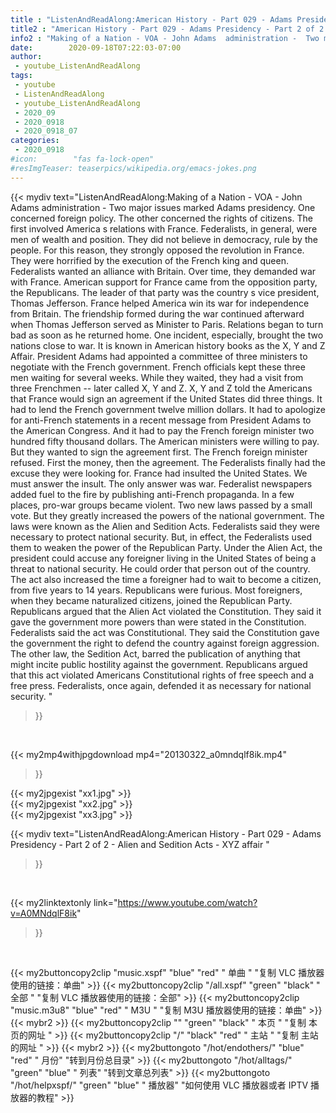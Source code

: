 ```yaml
---
title : "ListenAndReadAlong:American History - Part 029 - Adams Presidency - Part 2 of 2 -  Alien and Sedition Acts - XYZ affair "
title2 : "American History - Part 029 - Adams Presidency - Part 2 of 2 -  Alien and Sedition Acts - XYZ affair "
info2 : "Making of a Nation - VOA - John Adams  administration -  Two major issues marked Adams  presidency. One concerned foreign policy. The other concerned the rights of citizens. The first involved America s relations with France. Federalists, in general, were men of wealth and position. They did not believe in democracy, rule by the people. For this reason, they strongly opposed the revolution in France. They were horrified by the execution of the French king and queen. Federalists wanted an alliance with Britain. Over time, they demanded war with France. American support for France came from the opposition party, the Republicans. The leader of that party was the country s vice president, Thomas Jefferson. France helped America win its war for independence from Britain. The friendship formed during the war continued afterward when Thomas Jefferson served as Minister to Paris. Relations began to turn bad as soon as he returned home. One incident, especially, brought the two nations close to war. It is known in American history books as the  X, Y and Z Affair.   President Adams had appointed a committee of three ministers to negotiate with the French government. French officials kept these three men waiting for several weeks. While they waited, they had a visit from three Frenchmen -- later called X, Y and Z. X, Y and Z told the Americans that France would sign an agreement if the United States did three things. It had to lend the French government twelve million dollars. It had to apologize for anti-French statements in a recent message from President Adams to the American Congress. And it had to pay the French foreign minister two hundred fifty thousand dollars. The American ministers were willing to pay. But they wanted to sign the agreement first. The French foreign minister refused. First the money, then the agreement. The Federalists finally had the excuse they were looking for. France had insulted the United States. We must answer the insult. The only answer was war. Federalist newspapers added fuel to the fire by publishing anti-French propaganda. In a few places, pro-war groups became violent. Two new laws passed by a small vote. But they greatly increased the powers of the national government. The laws were known as the Alien and Sedition Acts. Federalists said they were necessary to protect national security. But, in effect, the Federalists used them to weaken the power of the Republican Party. Under the Alien Act, the president could accuse any foreigner living in the United States of being a threat to national security. He could order that person out of the country. The act also increased the time a foreigner had to wait to become a citizen, from five years to 14 years. Republicans were furious. Most foreigners, when they became naturalized citizens, joined the Republican Party. Republicans argued that the Alien Act violated the Constitution. They said it gave the government more powers than were stated in the Constitution. Federalists said the act was Constitutional. They said the Constitution gave the government the right to defend the country against foreign aggression. The other law, the Sedition Act, barred the publication of anything that might incite public hostility against the government. Republicans argued that this act violated Americans  Constitutional rights of free speech and a free press. Federalists, once again, defended it as necessary for national security. "
date:        2020-09-18T07:22:03-07:00
author:
 - youtube_ListenAndReadAlong
tags:
 - youtube
 - ListenAndReadAlong
 - youtube_ListenAndReadAlong
 - 2020_09
 - 2020_0918
 - 2020_0918_07
categories:
 - 2020_0918
#icon:        "fas fa-lock-open"
#resImgTeaser: teaserpics/wikipedia.org/emacs-jokes.png
---
```


{{< mydiv text="ListenAndReadAlong:Making of a Nation - VOA - John Adams  administration -  Two major issues marked Adams  presidency. One concerned foreign policy. The other concerned the rights of citizens. The first involved America s relations with France. Federalists, in general, were men of wealth and position. They did not believe in democracy, rule by the people. For this reason, they strongly opposed the revolution in France. They were horrified by the execution of the French king and queen. Federalists wanted an alliance with Britain. Over time, they demanded war with France. American support for France came from the opposition party, the Republicans. The leader of that party was the country s vice president, Thomas Jefferson. France helped America win its war for independence from Britain. The friendship formed during the war continued afterward when Thomas Jefferson served as Minister to Paris. Relations began to turn bad as soon as he returned home. One incident, especially, brought the two nations close to war. It is known in American history books as the  X, Y and Z Affair.   President Adams had appointed a committee of three ministers to negotiate with the French government. French officials kept these three men waiting for several weeks. While they waited, they had a visit from three Frenchmen -- later called X, Y and Z. X, Y and Z told the Americans that France would sign an agreement if the United States did three things. It had to lend the French government twelve million dollars. It had to apologize for anti-French statements in a recent message from President Adams to the American Congress. And it had to pay the French foreign minister two hundred fifty thousand dollars. The American ministers were willing to pay. But they wanted to sign the agreement first. The French foreign minister refused. First the money, then the agreement. The Federalists finally had the excuse they were looking for. France had insulted the United States. We must answer the insult. The only answer was war. Federalist newspapers added fuel to the fire by publishing anti-French propaganda. In a few places, pro-war groups became violent. Two new laws passed by a small vote. But they greatly increased the powers of the national government. The laws were known as the Alien and Sedition Acts. Federalists said they were necessary to protect national security. But, in effect, the Federalists used them to weaken the power of the Republican Party. Under the Alien Act, the president could accuse any foreigner living in the United States of being a threat to national security. He could order that person out of the country. The act also increased the time a foreigner had to wait to become a citizen, from five years to 14 years. Republicans were furious. Most foreigners, when they became naturalized citizens, joined the Republican Party. Republicans argued that the Alien Act violated the Constitution. They said it gave the government more powers than were stated in the Constitution. Federalists said the act was Constitutional. They said the Constitution gave the government the right to defend the country against foreign aggression. The other law, the Sedition Act, barred the publication of anything that might incite public hostility against the government. Republicans argued that this act violated Americans  Constitutional rights of free speech and a free press. Federalists, once again, defended it as necessary for national security. "
>}}
<br>


{{< my2mp4withjpgdownload mp4="20130322_a0mndqlf8ik.mp4"
>}}

{{< my2jpgexist "xx1.jpg" >}}<br>
{{< my2jpgexist "xx2.jpg" >}}<br>
{{< my2jpgexist "xx3.jpg" >}}<br>



{{< mydiv text="ListenAndReadAlong:American History - Part 029 - Adams Presidency - Part 2 of 2 -  Alien and Sedition Acts - XYZ affair "
>}}
<br>

{{< my2linktextonly link="https://www.youtube.com/watch?v=A0MNdqlF8ik"
>}}


<br>

{{< my2buttoncopy2clip "music.xspf"        "blue"   "red"    " 单曲 "  "复制 VLC 播放器使用的链接：单曲" >}} {{< my2buttoncopy2clip "/all.xspf"         "green"  "black"  " 全部 "  "复制 VLC 播放器使用的链接：全部" >}} {{< my2buttoncopy2clip "music.m3u8"        "blue"   "red"    " M3U  "    "复制 M3U 播放器使用的链接：单曲" >}} {{< mybr2 >}} {{< my2buttoncopy2clip ""                  "green"  "black"  " 本页 "    "复制 本页的网址 " >}} {{< my2buttoncopy2clip "/"                 "black"  "red"    " 主站 "    "复制 主站的网址 " >}} {{< mybr2 >}} {{< my2buttongoto      "/hot/endothers/"   "blue"   "red"    " 月份"   "转到月份总目录" >}} {{< my2buttongoto      "/hot/alltags/"     "green"  "blue"   " 列表"   "转到文章总列表" >}} {{< my2buttongoto      "/hot/helpxspf/"    "green"  "blue"   " 播放器" "如何使用 VLC 播放器或者 IPTV 播放器的教程" >}} 
